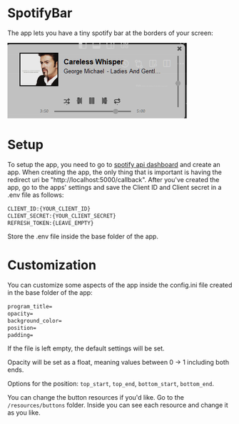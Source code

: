 # SpotifyBar 
The app lets you have a tiny spotify bar at the borders of your screen:

![alt text](resources/images/example.png)

# Setup
To setup the app, you need to go to [spotify api dashboard](https://developer.spotify.com/dashboard) and create an app.
When creating the app, the only thing that is important is having the redirect uri be "http://localhost:5000/callback".
After you've created the app, go to the apps' settings and save the Client ID and Client secret in a .env file as follows:

    CLIENT_ID:{YOUR_CLIENT_ID}
    CLIENT_SECRET:{YOUR_CLIENT_SECRET}
    REFRESH_TOKEN:{LEAVE_EMPTY}

Store the .env file inside the base folder of the app.

# Customization
You can customize some aspects of the app inside the config.ini file created in the base folder of the app:

    program_title=
    opacity=
    background_color=
    position=
    padding=

If the file is left empty, the default settings will be set.

Opacity will be set as a float, meaning values between 0 -> 1 including both ends.

Options for the position: `top_start`, `top_end`, `bottom_start`, `bottom_end`.

You can change the button resources if you'd like. Go to the `/resources/buttons` folder.
Inside you can see each resource and change it as you like.